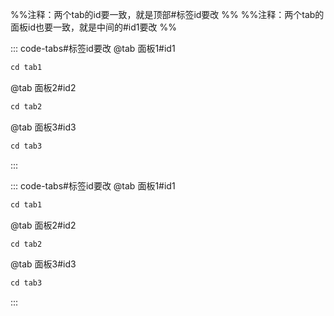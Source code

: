 %%注释：两个tab的id要一致，就是顶部#标签id要改  %%
%%注释：两个tab的面板id也要一致，就是中间的#id1要改  %%

::: code-tabs#标签id要改
@tab 面板1#id1
````markdown
cd tab1
````
@tab 面板2#id2
````markdown
cd tab2
````
@tab 面板3#id3
````markdown
cd tab3
````
:::


::: code-tabs#标签id要改
@tab 面板1#id1
````markdown
cd tab1
````
@tab 面板2#id2
````markdown
cd tab2
````
@tab 面板3#id3
````markdown
cd tab3
````
:::